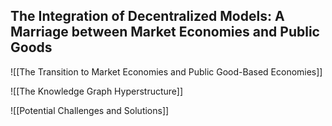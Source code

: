 ## The Integration of Decentralized Models: A Marriage between Market Economies and Public Goods

![[The Transition to Market Economies and Public Good-Based Economies]]

![[The Knowledge Graph Hyperstructure]]

![[Potential Challenges and Solutions]]